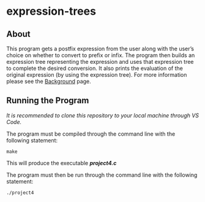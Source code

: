 # expression-trees

## About
This program gets a postfix expression from the user along with the user’s choice on whether to convert to prefix or infix. The program then builds an expression tree representing the expression and uses that expression tree to complete the desired conversion. It also prints the evaluation of the original expression (by using the expression tree). For more information please see the [Background](https://github.com/emmalu00/expression-trees/wiki/Background) page.


## Running the Program
_It is recommended to clone this repository to your local machine through VS Code._

The program must be compiled through the command line with the following statement: 

`make`

This will produce the executable **_project4.c_**

The program must then be run through the command line with the following statement:

`./project4`
